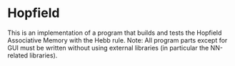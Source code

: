 # Hopfield
This is an implementation of a program that builds and tests the Hopfield Associative
Memory with the Hebb rule. Note: All program parts except for GUI must be
written without using external libraries (in particular the NN-related libraries).

